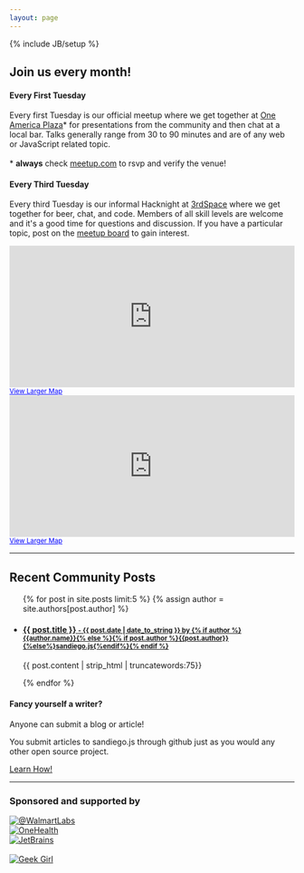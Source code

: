 ```yaml
---
layout: page
---
```

{% include JB/setup %}

<h2 class="center"> Join us every month!</h2>

<div class="row">
  <div class="span6">
  <h4>Every First Tuesday</h4>
  <p>
  Every first Tuesday is our official meetup where we get together at <a href="https://www.google.com/search?q=one+america+plaza">One America Plaza</a>* for
  presentations from the community and then chat at a local bar. Talks generally range
  from 30 to 90 minutes and are of any web or JavaScript related topic.<br><br>
  * <strong>always</strong> check <a href="http://www.meetup.com/sandiegojs/">meetup.com</a> to rsvp and verify the venue!
  </p>
  </div>
  <div class="span6">
  <h4>Every Third Tuesday</h4>
  <p>
  Every third Tuesday is our informal Hacknight at <a href="http://3rdspace.co/">3rdSpace</a> where we get together for beer, chat,
  and code. Members of all skill levels are welcome and it's a good time for questions
  and discussion. If you have a particular topic, post on the <a href="http://www.meetup.com/sandiegojs/">meetup board</a> to gain interest.
  </p>
  </div>
</div>

<div class="row">
  <div class="span6">
<iframe width="100%" height="250" frameborder="0" scrolling="no" marginheight="0" marginwidth="0" src="https://maps.google.com/maps?f=q&amp;source=s_q&amp;hl=en&amp;geocode=&amp;q=600+west+broadway&amp;aq=&amp;sll=32.715937,-117.159941&amp;sspn=0.012258,0.022724&amp;gl=us&amp;ie=UTF8&amp;hq=&amp;hnear=600+W+Broadway,+San+Diego,+California+92101&amp;ll=32.715937,-117.159941&amp;spn=0.012258,0.022724&amp;t=m&amp;z=14&amp;output=embed">ignore</iframe><br /><small><a href="https://maps.google.com/maps?f=q&amp;source=embed&amp;hl=en&amp;geocode=&amp;q=600+west+broadway&amp;aq=&amp;sll=32.715937,-117.159941&amp;sspn=0.012258,0.022724&amp;gl=us&amp;ie=UTF8&amp;hq=&amp;hnear=600+W+Broadway,+San+Diego,+California+92101&amp;ll=32.715937,-117.159941&amp;spn=0.012258,0.022724&amp;t=m&amp;z=14" style="color:#0000FF;text-align:left">View Larger Map</a></small>
  </div>
  <div class="span6">
<iframe width="100%" height="250" frameborder="0" scrolling="no" marginheight="0" marginwidth="0" src="https://maps.google.com/maps?q=3rdspace&amp;hl=en&amp;sll=32.824552,-117.108978&amp;sspn=0.956677,1.783905&amp;hq=3rdspace&amp;t=m&amp;ie=UTF8&amp;hnear=&amp;ll=32.761366,-117.1452&amp;spn=0.014959,0.027874&amp;output=embed">ignore</iframe><br /><small><a href="https://maps.google.com/maps?q=3rdspace&amp;hl=en&amp;sll=32.824552,-117.108978&amp;sspn=0.956677,1.783905&amp;hq=3rdspace&amp;t=m&amp;ie=UTF8&amp;hnear=&amp;ll=32.761366,-117.1452&amp;spn=0.014959,0.027874&amp;source=embed" style="color:#0000FF;text-align:left">View Larger Map</a></small>
  </div>
</div>

<hr>

<div class="row">
  <div class="span8">
    <h2>Recent Community Posts</h2>
    <ul class="posts">
      {% for post in site.posts limit:5 %}
      {% assign author = site.authors[post.author] %}
      <li>
      <div>
        <a href="{{ BASE_PATH }}{{ post.url }}"><h4>{{ post.title }}
          <small> - {{ post.date | date_to_string }} by {% if author %}{{author.name}}{% else %}{% if post.author %}{{post.author}}{%else%}sandiego.js{%endif%}{% endif %}</small>
          </h4>
        </a>
        <div class="post-content">
          <p>{{ post.content | strip_html | truncatewords:75}}</p>
        </div>
      </div>
      </li>
      {% endfor %}
    </ul>
  </div>
  <div class="span4">
    <div class="well">
      <h4>Fancy yourself a writer?</h4>
      <p>
        Anyone can submit a blog or article!
      </p>
      <p>
        You submit articles to sandiego.js through github just as you would any other open source project.
      </p>
      <p>
        <a href="github.html">Learn How!</a>
      </p>
    </div>
  </div>
</div>

<hr>

### Sponsored and supported by

<div class="b-sponsors">
  <div class="row">
    <div class="span4">
      <a href="http://www.walmartlabs.com/"><img src="{{ASSET_PATH}}/img/brands/walmartlabs.png" alt="@WalmartLabs" class="logo logo-walmartlabs"></a>
    </div>
    <div class="span4">
      <a href="http://github.com/onehealth/"><img src="{{ASSET_PATH}}/img/brands/fashioningchange.png" alt="OneHealth" class="logo logo-fc"></a>
    </div>
    <div class="span4">
      <!--<a href="http://3rdspace.co/"><img src="{{ASSET_PATH}}/img/brands/3rdspace.png" alt="3rdSpace" class="logo logo-3rdspace"></a>-->
      <a href="http://jetbrains.com/"><img src="{{ASSET_PATH}}/img/brands/jetbrains.gif" alt="JetBrains" class="logo logo-jetbrains"></a>
    </div>
  </div>
  <div class="row">
    <div class="span4">&nbsp;</div>
    <div class="span4">
      <a href="http://geekgirlcamp.com/"><img src="{{ASSET_PATH}}/img/brands/geekgirl.png" alt="Geek Girl" class="logo"></a>
    </div>
    <div class="span4">&nbsp;</div>
  </div>
</div>

[meetup]: http://www.meetup.com/sandiegojs/ "Meetup.com page"
[github]: https://github.com/sandiegojs/sandiegojs.github.com "Sandiego.js Github site"
[issues]: https://github.com/sandiegojs/sandiegojs.github.com/issues "Sandiego.js issue tracker"
[3rdspace]: http://3rdspace.co/ "3rdSpace"
